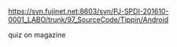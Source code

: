 
 https://svn.fujinet.net:8603/svn/PJ-SPDI-201610-0001_LABO/trunk/97_SourceCode/Tippin/Android
 
 <brochure>
quiz on magazine
